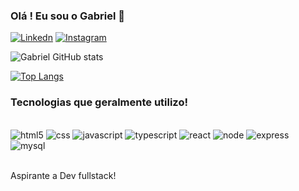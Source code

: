 ### Olá ! Eu sou o Gabriel 👋
[![Linkedn](https://img.shields.io/badge/LinkedIn-0077B5?style=for-the-badge&logo=linkedin&logoColor=white)](https://br.linkedin.com/in/gabriel-labritz-199499229)
[![Instagram](https://img.shields.io/badge/Instagram-E4405F?style=for-the-badge&logo=instagram&logoColor=white)](https://www.instagram.com/litz_gabriel/)

![Gabriel GitHub stats](https://github-readme-stats.vercel.app/api?username=Gabriel-Labritz&show_icons=true&theme=radical)

[![Top Langs](https://github-readme-stats.vercel.app/api/top-langs/?username=Gabriel-Labritz)](https://github.com/anuraghazra/github-readme-stats)

### Tecnologias que geralmente utilizo!
<div style="display: inline_block"><br/>
  <img src="https://img.shields.io/badge/HTML5-E34F26?style=for-the-badge&logo=html5&logoColor=white" alt="html5"/>
  <img src="https://img.shields.io/badge/CSS3-1572B6?style=for-the-badge&logo=css3&logoColor=white" alt="css"/>
  <img src="https://img.shields.io/badge/JavaScript-F7DF1E?style=for-the-badge&logo=javascript&logoColor=black" alt="javascript"/>
  <img src="https://img.shields.io/badge/TypeScript-007ACC?style=for-the-badge&logo=typescript&logoColor=white" alt="typescript"/>
  <img src="https://img.shields.io/badge/React-20232A?style=for-the-badge&logo=react&logoColor=61DAFB" alt="react"/>
  <img src="https://img.shields.io/badge/Node.js-43853D?style=for-the-badge&logo=node.js&logoColor=white" alt="node"/>
  <img src="https://img.shields.io/badge/Express.js-404D59?style=for-the-badge" alt="express"/>
  <img src="https://img.shields.io/badge/MySQL-00000F?style=for-the-badge&logo=mysql&logoColor=white" alt="mysql"/>
</div><br/>

Aspirante a Dev fullstack!

